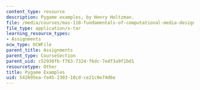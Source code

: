 ```yaml
---
content_type: resource
description: Pygame examples, by Henry Holtzman.
file: /media/courses/mas-110-fundamentals-of-computational-media-design-fall-2008/542695eafe45230310cdce21c0e74d6e_pygame_examples.tar
file_type: application/x-tar
learning_resource_types:
- Assignments
ocw_type: OCWFile
parent_title: Assignments
parent_type: CourseSection
parent_uid: c52938fb-f763-7324-f6dc-7edf3a9f1bd1
resourcetype: Other
title: Pygame Examples
uid: 542695ea-fe45-2303-10cd-ce21c0e74d6e
---
```

